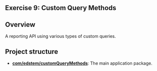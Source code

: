 ## Exercise 9: Custom Query Methods

## Overview
A reporting API using various types of custom queries.

## Project structure

* **[com/edstem/customQueryMethods](src/main/java/com/edstem/customQueryMethods)**: The main application package.
